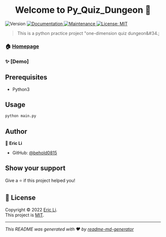 <h1 align="center">Welcome to Py_Quiz_Dungeon 👋</h1>
<p>
  <img alt="Version" src="https://img.shields.io/badge/version-1.0.0-blue.svg?cacheSeconds=2592000" />
  <a href="https://github.com/behold0815/Py_Quiz_Dungeon/blob/master/README.md" target="_blank">
    <img alt="Documentation" src="https://img.shields.io/badge/documentation-yes-brightgreen.svg" />
  </a>
  <a href="" target="_blank">
    <img alt="Maintenance" src="https://img.shields.io/badge/Maintained%3F-yes-green.svg" />
  </a>
  <a href="" target="_blank">
    <img alt="License: MIT" src="https://img.shields.io/github/license/behold0815/Py_Quiz_Dungeon" />
  </a>
</p>

> This is a python practice project &#34;one-dimension quiz dungeon&#34.;

### 🏠 [Homepage](https://github.com/behold0815/Py_Quiz_Dungeon/blob/master/README.md)

### ✨ [Demo]

## Prerequisites

- Python3

## Usage

```sh
python main.py
```

## Author

👤 **Eric Li**

* GitHub: [@behold0815](https://github.com/behold0815)

## Show your support

Give a ⭐️ if this project helped you!

## 📝 License

Copyright © 2022 [Eric Li](https://github.com/behold0815).<br />
This project is [MIT](MIT).<br />

***
_This README was generated with ❤️ by [readme-md-generator](https://github.com/kefranabg/readme-md-generator)_
